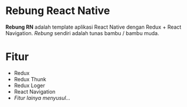 # Rebung React Native
**Rebung RN** adalah template aplikasi React Native dengan Redux + React Navigation. _Rebung_ sendiri adalah tunas bambu / bambu muda.

# Fitur
- Redux
- Redux Thunk
- Redux Loger
- React Navigation
- _Fitur lainya menyusul..._
